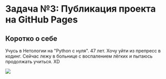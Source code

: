 # Задача №3: Публикация проекта на GitHub Pages

## Коротко о себе

Учусь в Нетологии на "Python с нуля". 47 лет. Хочу уйти из препресс в кодинг.
Сейчас лежу в больнице с воспалением лёгких и пытаюсь продолжать учиться. XD

![](https://s631vla.storage.yandex.net/rdisk/1cb842a124bd106d6cea5053b12c3f8f7e0b9558b419802689fad90f07a3fd54/6759afed/z91obHxT9WyURxsx38Y5jIGaxY1jwAQbofAy-kidUcWN1teDqoyIjvpraW6pVYh6ESjIZyMlzYD5qonmQO78fQ==?uid=0&filename=2024-12-05%2023-58-38.JPG&disposition=inline&hash=&limit=0&content_type=image%2Fjpeg&owner_uid=0&fsize=3570681&hid=5690dc361294379f1cb9c4c975ff9b53&media_type=image&tknv=v2&etag=db701ac63c0e4a8ecc4ffc1742150062&ts=6290044aa1540&s=f9e18bedb10ee022e629b3a84e5681d78817b471e747a207fe6a7d99ab3db8ee&pb=U2FsdGVkX1-JRSSTs-oqViFlzGEaYQSjjbPeJAPWt8t6KUBzkWgQZkbtuYDzCj3pPhgWE2tmDaAQduHVE9bJrZcCJcSbZj8mL7JdXklmXz4)

